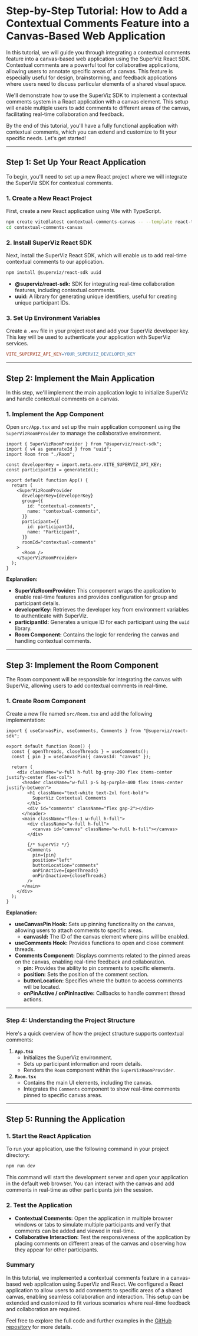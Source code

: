 # Step-by-Step Tutorial: How to Add a Contextual Comments Feature into a Canvas-Based Web Application

In this tutorial, we will guide you through integrating a contextual comments feature into a canvas-based web application using the SuperViz React SDK. Contextual comments are a powerful tool for collaborative applications, allowing users to annotate specific areas of a canvas. This feature is especially useful for design, brainstorming, and feedback applications where users need to discuss particular elements of a shared visual space.

We'll demonstrate how to use the SuperViz SDK to implement a contextual comments system in a React application with a canvas element. This setup will enable multiple users to add comments to different areas of the canvas, facilitating real-time collaboration and feedback.

By the end of this tutorial, you'll have a fully functional application with contextual comments, which you can extend and customize to fit your specific needs. Let's get started!

---

## Step 1: Set Up Your React Application

To begin, you'll need to set up a new React project where we will integrate the SuperViz SDK for contextual comments.

### 1. Create a New React Project

First, create a new React application using Vite with TypeScript.

```bash
npm create vite@latest contextual-comments-canvas -- --template react-ts
cd contextual-comments-canvas
```

### 2. Install SuperViz React SDK

Next, install the SuperViz React SDK, which will enable us to add real-time contextual comments to our application.

```bash
npm install @superviz/react-sdk uuid
```

- **@superviz/react-sdk:** SDK for integrating real-time collaboration features, including contextual comments.
- **uuid:** A library for generating unique identifiers, useful for creating unique participant IDs.

### 3. Set Up Environment Variables

Create a `.env` file in your project root and add your SuperViz developer key. This key will be used to authenticate your application with SuperViz services.

```makefile
VITE_SUPERVIZ_API_KEY=YOUR_SUPERVIZ_DEVELOPER_KEY
```

---

## Step 2: Implement the Main Application

In this step, we'll implement the main application logic to initialize SuperViz and handle contextual comments on a canvas.

### 1. Implement the App Component

Open `src/App.tsx` and set up the main application component using the `SuperVizRoomProvider` to manage the collaborative environment.

```tsx
import { SuperVizRoomProvider } from "@superviz/react-sdk";
import { v4 as generateId } from "uuid";
import Room from "./Room";

const developerKey = import.meta.env.VITE_SUPERVIZ_API_KEY;
const participantId = generateId();

export default function App() {
  return (
    <SuperVizRoomProvider
      developerKey={developerKey}
      group={{
        id: "contextual-comments",
        name: "contextual-comments",
      }}
      participant={{
        id: participantId,
        name: "Participant",
      }}
      roomId="contextual-comments"
    >
      <Room />
    </SuperVizRoomProvider>
  );
}
```

**Explanation:**

- **SuperVizRoomProvider:** This component wraps the application to enable real-time features and provides configuration for group and participant details.
- **developerKey:** Retrieves the developer key from environment variables to authenticate with SuperViz.
- **participantId:** Generates a unique ID for each participant using the `uuid` library.
- **Room Component:** Contains the logic for rendering the canvas and handling contextual comments.

---

## Step 3: Implement the Room Component

The Room component will be responsible for integrating the canvas with SuperViz, allowing users to add contextual comments in real-time.

### 1. Create Room Component

Create a new file named `src/Room.tsx` and add the following implementation:

```tsx
import { useCanvasPin, useComments, Comments } from "@superviz/react-sdk";

export default function Room() {
  const { openThreads, closeThreads } = useComments();
  const { pin } = useCanvasPin({ canvasId: "canvas" });

  return (
    <div className="w-full h-full bg-gray-200 flex items-center justify-center flex-col">
      <header className="w-full p-5 bg-purple-400 flex items-center justify-between">
        <h1 className="text-white text-2xl font-bold">
          SuperViz Contextual Comments
        </h1>
        <div id="comments" className="flex gap-2"></div>
      </header>
      <main className="flex-1 w-full h-full">
        <div className="w-full h-full">
          <canvas id="canvas" className="w-full h-full"></canvas>
        </div>

        {/* SuperViz */}
        <Comments
          pin={pin}
          position="left"
          buttonLocation="comments"
          onPinActive={openThreads}
          onPinInactive={closeThreads}
        />
      </main>
    </div>
  );
}
```

**Explanation:**

- **useCanvasPin Hook:** Sets up pinning functionality on the canvas, allowing users to attach comments to specific areas.
  - **canvasId:** The ID of the canvas element where pins will be enabled.
- **useComments Hook:** Provides functions to open and close comment threads.
- **Comments Component:** Displays comments related to the pinned areas on the canvas, enabling real-time feedback and collaboration.
  - **pin:** Provides the ability to pin comments to specific elements.
  - **position:** Sets the position of the comment section.
  - **buttonLocation:** Specifies where the button to access comments will be located.
  - **onPinActive / onPinInactive:** Callbacks to handle comment thread actions.

---

### Step 4: Understanding the Project Structure

Here's a quick overview of how the project structure supports contextual comments:

1. **`App.tsx`**
   - Initializes the SuperViz environment.
   - Sets up participant information and room details.
   - Renders the `Room` component within the `SuperVizRoomProvider`.
2. **`Room.tsx`**
   - Contains the main UI elements, including the canvas.
   - Integrates the `Comments` component to show real-time comments pinned to specific canvas areas.

---

## Step 5: Running the Application

### 1. Start the React Application

To run your application, use the following command in your project directory:

```bash
npm run dev
```

This command will start the development server and open your application in the default web browser. You can interact with the canvas and add comments in real-time as other participants join the session.

### 2. Test the Application

- **Contextual Comments:** Open the application in multiple browser windows or tabs to simulate multiple participants and verify that comments can be added and viewed in real-time.
- **Collaborative Interaction:** Test the responsiveness of the application by placing comments on different areas of the canvas and observing how they appear for other participants.

### Summary

In this tutorial, we implemented a contextual comments feature in a canvas-based web application using SuperViz and React. We configured a React application to allow users to add comments to specific areas of a shared canvas, enabling seamless collaboration and interaction. This setup can be extended and customized to fit various scenarios where real-time feedback and collaboration are required.

Feel free to explore the full code and further examples in the [GitHub repository](https://github.com/SuperViz/tutorials/tree/main/contextual-comments-canvas) for more details.
